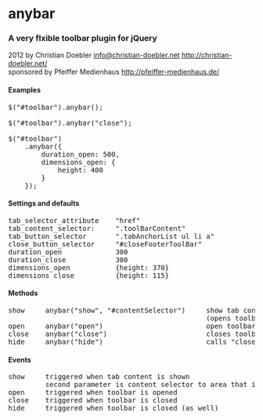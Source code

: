 anybar
========

### A very flxible toolbar plugin for jQuery

2012 by Christian Doebler <info@christian-doebler.net> http://christian-doebler.net/<br>
sponsored by Pfeiffer Medienhaus http://pfeiffer-medienhaus.de/


#### Examples

<pre>
$("#toolbar").anybar();

$("#toolbar").anybar("close");

$("#toolbar")
	.anybar({
		duration_open: 500,
		dimensions_open: {
			height: 400
		}
	});
</pre>


#### Settings and defaults
<pre>
tab_selector_attribute    "href"
tab_content_selector:     ".toolBarContent"
tab_button_selector       ".tabAnchorList ul li a"
close_button_selector     "#closeFooterToolBar"
duration_open             300
duration_close            300
dimensions_open           {height: 370}
dimensions_close          {height: 115}
</pre>


#### Methods
<pre>
show     anybar("show", "#contentSelector")     show tab content by content selector
                                                (opens toolbar if closed)
open     anybar("open")                         open toolbar
close    anybar("close")                        closes toolbar
hide     anybar("hide")                         calls "close"
</pre>


#### Events
<pre>
show     triggered when tab content is shown
         second parameter is content selector to area that is shown
open     triggered when toolbar is opened
close    triggered when toolbar is closed
hide     triggered when toolbar is closed (as well)
</pre>

